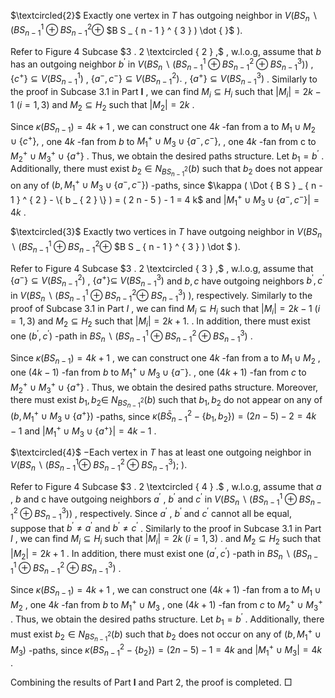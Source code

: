$\textcircled{2}$ Exactly one vertex in $T$ has outgoing neighbor in $V ( B S _ { n } \backslash ( B S _ { n - 1 } ^ { 1 } \oplus B S _ { n - 1 } ^ { 2 } \oplus$ $B S _ { n - 1 } ^ { 3 } ) \dot { }$ ).  

Refer to Figure 4 Subcase $3 . 2 \textcircled { 2 } ,$ , w.l.o.g, assume that $b$ has an outgoing neighbor $b ^ { \prime }$ in $V ( B S _ { n } \backslash ( B S _ { n - 1 } ^ { 1 } \oplus B S _ { n - 1 } ^ { 2 } \oplus B S _ { n - 1 } ^ { 3 } ) )$ , $\{ c ^ { + } \} \subseteq V ( B S _ { n - 1 } ^ { 1 } )$ , $\{ a ^ { - } , c ^ { - } \} \subseteq V ( B S _ { n - 1 } ^ { 2 } ) .$ , $\{ a ^ { + } \} \subseteq V ( B S _ { n - 1 } ^ { 3 } )$ . Similarly to the proof in Subcase 3.1 in Part $\boldsymbol { I }$ , we can find $M _ { i } \subseteq H _ { i }$ such that $| M _ { i } | = 2 k - 1$ $( i = 1 , 3 )$ and $M _ { 2 } \subseteq H _ { 2 }$ such that $| M _ { 2 } | = 2 k$ .  

Since $\kappa ( B S _ { n - 1 } ) = 4 k + 1$ , we can construct one $4 k$ -fan from a to $M _ { 1 } \cup M _ { 2 } \cup \{ c ^ { + } \} ,$ , one $4 k$ -fan from $b$ to $M _ { 1 } ^ { + } \cup M _ { 3 } \cup \{ a ^ { - } , c ^ { - } \} ,$ , one $4 k$ -fan from c to $M _ { 2 } ^ { + } \cup M _ { 3 } ^ { + } \cup \{ a ^ { + } \}$ . Thus, we obtain the desired paths structure. Let $b _ { 1 } = b ^ { \prime }$ . Additionally, there must exist $b _ { 2 } \in N _ { B S _ { n - 1 } ^ { 2 } } ( b )$ such that $b _ { 2 }$ does not appear on any of $\left( b , M _ { 1 } ^ { + } \cup M _ { 3 } \cup \{ a ^ { - } , c ^ { - } \} \right)$ -paths, since $\kappa ( \Dot { B S } _ { n - 1 } ^ { 2 } - \{ b _ { 2 } \} ) = ( 2 n - 5 ) - 1 = 4 k$ and $| M _ { 1 } ^ { + } \cup M _ { 3 } \cup \{ a ^ { - } , c ^ { - } \} | = 4 k$ .  

$\textcircled{3}$ Exactly two vertices in $T$ have outgoing neighbor in $V ( B S _ { n } \backslash ( B S _ { n - 1 } ^ { 1 } \oplus B S _ { n - 1 } ^ { 2 } \oplus$ $B S _ { n - 1 } ^ { 3 } ) \dot $ ).  

Refer to Figure 4 Subcase $3 . 2 \textcircled { 3 } ,$ , w.l.o.g, assume that $\{ a ^ { - } \} \subseteq V ( B S _ { n - 1 } ^ { 2 } )$ , $\{ a ^ { + } \} \subseteq$ $V ( B S _ { n - 1 } ^ { 3 } )$ and $b , c$ have outgoing neighbors $b ^ { \prime } , c ^ { \prime }$ in $V ( B S _ { n } \backslash ( B S _ { n - 1 } ^ { 1 } \oplus B S _ { n - 1 } ^ { 2 } \oplus$ $B S _ { n - 1 } ^ { 3 } )$ ), respectively. Similarly to the proof of Subcase 3.1 in Part $I$ , we can find $M _ { i } \subseteq H _ { i }$ such that $| M _ { i } | = 2 k - 1$ $( i = 1 , 3 )$ and $M _ { 2 } \subseteq H _ { 2 }$ such that $| M _ { i } | = 2 k + 1 .$ . In addition, there must exist one $( b ^ { \prime } , c ^ { \prime } )$ -path in $B S _ { n } \backslash ( B S _ { n - 1 } ^ { 1 } \oplus B S _ { n - 1 } ^ { 2 } \oplus B S _ { n - 1 } ^ { 3 } )$ .  

Since $\kappa ( B S _ { n - 1 } ) = 4 k + 1$ , we can construct one $4 k$ -fan from a to $M _ { 1 } \cup M _ { 2 }$ , one $( 4 k - 1 )$ -fan from $b$ to $M _ { 1 } ^ { + } \cup M _ { 3 } \cup \{ a ^ { - } \} .$ , one $( 4 k + 1 )$ -fan from $c$ to $M _ { 2 } ^ { + } \cup M _ { 3 } ^ { + } \cup \{ a ^ { + } \}$ . Thus, we obtain the desired paths structure. Moreover, there must exist $b _ { 1 } , b _ { 2 } \in$ $N _ { B S _ { n - 1 } ^ { 2 } } ( b )$ such that $b _ { 1 } , b _ { 2 }$ do not appear on any of $( b , M _ { 1 } ^ { + } \cup M _ { 3 } \cup \{ a ^ { + } \} )$ -paths, since $\kappa ( B \bar { S } _ { n - 1 } ^ { 2 } - \{ b _ { 1 } , b _ { 2 } \} ) = ( 2 n - 5 ) - 2 = 4 k - 1$ and $| M _ { 1 } ^ { + } \cup M _ { 3 } \cup \{ a ^ { + } \} | = 4 k - 1$ .  

$\textcircled{4}$ −Each vertex in $T$ has at least one outgoing neighbor in $V ( B S _ { n } \backslash ( B S _ { n - 1 } ^ { 1 } \oplus$ $B S _ { n - 1 } ^ { 2 } \oplus B S _ { n - 1 } ^ { 3 } ) ;$ ).  

Refer to Figure 4 Subcase $3 . 2 \textcircled { 4 } .$ , w.l.o.g, assume that $a$ , $b$ and c have outgoing neighbors $a ^ { \prime }$ , $b ^ { \prime }$ and $c ^ { \prime }$ in $V ( B S _ { n } \backslash ( B S _ { n - 1 } ^ { 1 } \oplus B S _ { n - 1 } ^ { 2 } \oplus B S _ { n - 1 } ^ { 3 } ) )$ , respectively. Since $a ^ { \prime }$ , $b ^ { \prime }$ and $c ^ { \prime }$ cannot all be equal, suppose that $b ^ { \prime } \neq a ^ { \prime }$ and $b ^ { \prime } \neq c ^ { \prime }$ . Similarly to the proof in Subcase 3.1 in Part $I$ , we can find $M _ { i } \subseteq H _ { i }$ such that $| M _ { i } | = 2 k$ $( i = 1 , 3 )$ . and $M _ { 2 } \subseteq H _ { 2 }$ such that $| M _ { 2 } | = 2 k + 1$ . In addition, there must exist one $( a ^ { \prime } , c ^ { \prime } )$ -path in $B S _ { n } \backslash ( B S _ { n - 1 } ^ { 1 } \oplus B S _ { n - 1 } ^ { 2 } \oplus B S _ { n - 1 } ^ { 3 } )$ .  

Since $\kappa ( B S _ { n - 1 } ) = 4 k + 1$ , we can construct one $( 4 k + 1 )$ -fan from a to $M _ { 1 } \cup M _ { 2 }$ , one $4 k$ -fan from $b$ to $M _ { 1 } ^ { + } \cup M _ { 3 }$ , one $( 4 k + 1 )$ -fan from $c$ to $M _ { 2 } ^ { + } \cup M _ { 3 } ^ { + }$ . Thus, we obtain the desired paths structure. Let $b _ { 1 } = b ^ { \prime }$ . Additionally, there must exist $b _ { 2 } \in N _ { B S _ { n - 1 } ^ { 2 } } ( b )$ such that $b _ { 2 }$ does not occur on any of $( b , M _ { 1 } ^ { + } \cup M _ { 3 } )$ -paths, since $\kappa ( B S _ { n - 1 } ^ { 2 } - \{ b _ { 2 } \} ) = ( 2 n - 5 ) - 1 = 4 k$ and $\vert M _ { 1 } ^ { + } \cup M _ { 3 } \vert = 4 k$ .  

Combining the results of Part $\boldsymbol { { l } }$ and Part 2, the proof is completed. □  